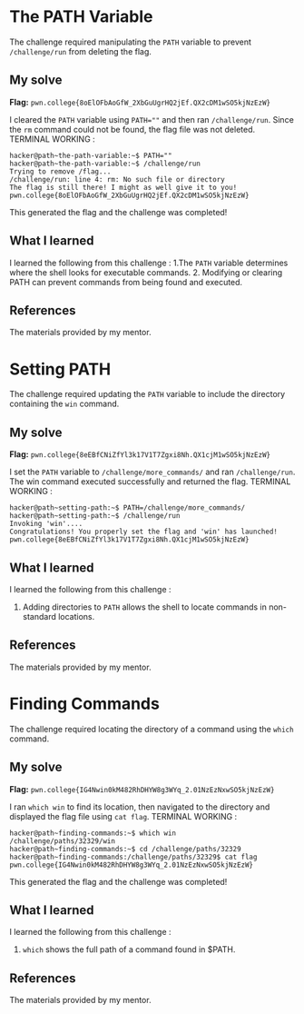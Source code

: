 # The PATH Variable
The challenge required manipulating the `PATH` variable to prevent `/challenge/run` from deleting the flag.
## My solve
**Flag:** `pwn.college{8oElOFbAoGfW_2XbGuUgrHQ2jEf.QX2cDM1wSO5kjNzEzW}`

I cleared the `PATH` variable using `PATH=""` and then ran `/challenge/run`. Since the `rm` command could not be found, the flag file was not deleted.
TERMINAL WORKING : 
```
hacker@path~the-path-variable:~$ PATH=""
hacker@path~the-path-variable:~$ /challenge/run
Trying to remove /flag...
/challenge/run: line 4: rm: No such file or directory
The flag is still there! I might as well give it to you!
pwn.college{8oElOFbAoGfW_2XbGuUgrHQ2jEf.QX2cDM1wSO5kjNzEzW}

```
This generated the flag and the challenge was completed!


## What I learned
I learned the following from this challenge : 
1.The `PATH` variable determines where the shell looks for executable commands.
2. Modifying or clearing PATH can prevent commands from being found and executed.


## References 
The materials provided by my mentor.
<br/>

# Setting PATH
The challenge required updating the `PATH` variable to include the directory containing the `win` command.
## My solve
**Flag:** `pwn.college{8eEBfCNiZfYl3k17V1T7Zgxi8Nh.QX1cjM1wSO5kjNzEzW}`

I set the `PATH` variable to `/challenge/more_commands/` and ran `/challenge/run`. The win command executed successfully and returned the flag.
TERMINAL WORKING : 
```
hacker@path~setting-path:~$ PATH=/challenge/more_commands/
hacker@path~setting-path:~$ /challenge/run
Invoking 'win'....
Congratulations! You properly set the flag and 'win' has launched!
pwn.college{8eEBfCNiZfYl3k17V1T7Zgxi8Nh.QX1cjM1wSO5kjNzEzW}
```

## What I learned
I learned the following from this challenge : 
1. Adding directories to `PATH` allows the shell to locate commands in non-standard locations.

## References 
The materials provided by my mentor.
<br/>

# Finding Commands
The challenge required locating the directory of a command using the `which` command.
## My solve
**Flag:** `pwn.college{IG4Nwin0kM482RhDHYW8g3WYq_2.01NzEzNxwSO5kjNzEzW}`

I ran `which win` to find its location, then navigated to the directory and displayed the flag file using `cat flag`. 
TERMINAL WORKING : 
```
hacker@path~finding-commands:~$ which win
/challenge/paths/32329/win
hacker@path~finding-commands:~$ cd /challenge/paths/32329
hacker@path~finding-commands:/challenge/paths/32329$ cat flag
pwn.college{IG4Nwin0kM482RhDHYW8g3WYq_2.01NzEzNxwSO5kjNzEzW}
```
This generated the flag and the challenge was completed!


## What I learned
I learned the following from this challenge : 
1. `which` shows the full path of a command found in $PATH.

## References 
The materials provided by my mentor.
<br/>

